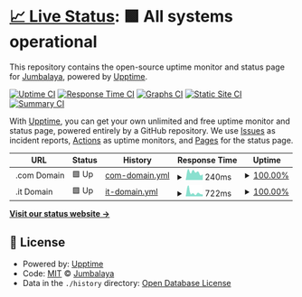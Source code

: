 # [📈 Live Status](https://Jumbalaya.github.io/upptime): <!--live status--> **🟩 All systems operational**

This repository contains the open-source uptime monitor and status page for [Jumbalaya](https://Jumbalaya.github.io/upptime), powered by [Upptime](https://github.com/upptime/upptime).

[![Uptime CI](https://github.com/Jumbalaya/upptime/workflows/Uptime%20CI/badge.svg)](https://github.com/Jumbalaya/upptime/actions?query=workflow%3A%22Uptime+CI%22)
[![Response Time CI](https://github.com/Jumbalaya/upptime/workflows/Response%20Time%20CI/badge.svg)](https://github.com/Jumbalaya/upptime/actions?query=workflow%3A%22Response+Time+CI%22)
[![Graphs CI](https://github.com/Jumbalaya/upptime/workflows/Graphs%20CI/badge.svg)](https://github.com/Jumbalaya/upptime/actions?query=workflow%3A%22Graphs+CI%22)
[![Static Site CI](https://github.com/Jumbalaya/upptime/workflows/Static%20Site%20CI/badge.svg)](https://github.com/Jumbalaya/upptime/actions?query=workflow%3A%22Static+Site+CI%22)
[![Summary CI](https://github.com/Jumbalaya/upptime/workflows/Summary%20CI/badge.svg)](https://github.com/Jumbalaya/upptime/actions?query=workflow%3A%22Summary+CI%22)

With [Upptime](https://upptime.js.org), you can get your own unlimited and free uptime monitor and status page, powered entirely by a GitHub repository. We use [Issues](https://github.com/Jumbalaya/upptime/issues) as incident reports, [Actions](https://github.com/Jumbalaya/upptime/actions) as uptime monitors, and [Pages](https://Jumbalaya.github.io/upptime) for the status page.

<!--start: status pages-->
<!-- This summary is generated by Upptime (https://github.com/upptime/upptime) -->
<!-- Do not edit this manually, your changes will be overwritten -->
<!-- prettier-ignore -->
| URL | Status | History | Response Time | Uptime |
| --- | ------ | ------- | ------------- | ------ |
| <img alt="" src="https://icons.duckduckgo.com/ip3/null.ico" height="13"> .com Domain | 🟩 Up | [com-domain.yml](https://github.com/Jumbalaya/Upptime/commits/HEAD/history/com-domain.yml) | <details><summary><img alt="Response time graph" src="./graphs/com-domain/response-time-week.png" height="20"> 240ms</summary><br><a href="https://Jumbalaya.github.io/Upptime/history/com-domain"><img alt="Response time 269" src="https://img.shields.io/endpoint?url=https%3A%2F%2Fraw.githubusercontent.com%2FJumbalaya%2FUpptime%2FHEAD%2Fapi%2Fcom-domain%2Fresponse-time.json"></a><br><a href="https://Jumbalaya.github.io/Upptime/history/com-domain"><img alt="24-hour response time 203" src="https://img.shields.io/endpoint?url=https%3A%2F%2Fraw.githubusercontent.com%2FJumbalaya%2FUpptime%2FHEAD%2Fapi%2Fcom-domain%2Fresponse-time-day.json"></a><br><a href="https://Jumbalaya.github.io/Upptime/history/com-domain"><img alt="7-day response time 240" src="https://img.shields.io/endpoint?url=https%3A%2F%2Fraw.githubusercontent.com%2FJumbalaya%2FUpptime%2FHEAD%2Fapi%2Fcom-domain%2Fresponse-time-week.json"></a><br><a href="https://Jumbalaya.github.io/Upptime/history/com-domain"><img alt="30-day response time 354" src="https://img.shields.io/endpoint?url=https%3A%2F%2Fraw.githubusercontent.com%2FJumbalaya%2FUpptime%2FHEAD%2Fapi%2Fcom-domain%2Fresponse-time-month.json"></a><br><a href="https://Jumbalaya.github.io/Upptime/history/com-domain"><img alt="1-year response time 268" src="https://img.shields.io/endpoint?url=https%3A%2F%2Fraw.githubusercontent.com%2FJumbalaya%2FUpptime%2FHEAD%2Fapi%2Fcom-domain%2Fresponse-time-year.json"></a></details> | <details><summary><a href="https://Jumbalaya.github.io/Upptime/history/com-domain">100.00%</a></summary><a href="https://Jumbalaya.github.io/Upptime/history/com-domain"><img alt="All-time uptime 93.33%" src="https://img.shields.io/endpoint?url=https%3A%2F%2Fraw.githubusercontent.com%2FJumbalaya%2FUpptime%2FHEAD%2Fapi%2Fcom-domain%2Fuptime.json"></a><br><a href="https://Jumbalaya.github.io/Upptime/history/com-domain"><img alt="24-hour uptime 100.00%" src="https://img.shields.io/endpoint?url=https%3A%2F%2Fraw.githubusercontent.com%2FJumbalaya%2FUpptime%2FHEAD%2Fapi%2Fcom-domain%2Fuptime-day.json"></a><br><a href="https://Jumbalaya.github.io/Upptime/history/com-domain"><img alt="7-day uptime 100.00%" src="https://img.shields.io/endpoint?url=https%3A%2F%2Fraw.githubusercontent.com%2FJumbalaya%2FUpptime%2FHEAD%2Fapi%2Fcom-domain%2Fuptime-week.json"></a><br><a href="https://Jumbalaya.github.io/Upptime/history/com-domain"><img alt="30-day uptime 100.00%" src="https://img.shields.io/endpoint?url=https%3A%2F%2Fraw.githubusercontent.com%2FJumbalaya%2FUpptime%2FHEAD%2Fapi%2Fcom-domain%2Fuptime-month.json"></a><br><a href="https://Jumbalaya.github.io/Upptime/history/com-domain"><img alt="1-year uptime 93.97%" src="https://img.shields.io/endpoint?url=https%3A%2F%2Fraw.githubusercontent.com%2FJumbalaya%2FUpptime%2FHEAD%2Fapi%2Fcom-domain%2Fuptime-year.json"></a></details>
| <img alt="" src="https://icons.duckduckgo.com/ip3/null.ico" height="13"> .it Domain | 🟩 Up | [it-domain.yml](https://github.com/Jumbalaya/Upptime/commits/HEAD/history/it-domain.yml) | <details><summary><img alt="Response time graph" src="./graphs/it-domain/response-time-week.png" height="20"> 722ms</summary><br><a href="https://Jumbalaya.github.io/Upptime/history/it-domain"><img alt="Response time 552" src="https://img.shields.io/endpoint?url=https%3A%2F%2Fraw.githubusercontent.com%2FJumbalaya%2FUpptime%2FHEAD%2Fapi%2Fit-domain%2Fresponse-time.json"></a><br><a href="https://Jumbalaya.github.io/Upptime/history/it-domain"><img alt="24-hour response time 862" src="https://img.shields.io/endpoint?url=https%3A%2F%2Fraw.githubusercontent.com%2FJumbalaya%2FUpptime%2FHEAD%2Fapi%2Fit-domain%2Fresponse-time-day.json"></a><br><a href="https://Jumbalaya.github.io/Upptime/history/it-domain"><img alt="7-day response time 722" src="https://img.shields.io/endpoint?url=https%3A%2F%2Fraw.githubusercontent.com%2FJumbalaya%2FUpptime%2FHEAD%2Fapi%2Fit-domain%2Fresponse-time-week.json"></a><br><a href="https://Jumbalaya.github.io/Upptime/history/it-domain"><img alt="30-day response time 710" src="https://img.shields.io/endpoint?url=https%3A%2F%2Fraw.githubusercontent.com%2FJumbalaya%2FUpptime%2FHEAD%2Fapi%2Fit-domain%2Fresponse-time-month.json"></a><br><a href="https://Jumbalaya.github.io/Upptime/history/it-domain"><img alt="1-year response time 552" src="https://img.shields.io/endpoint?url=https%3A%2F%2Fraw.githubusercontent.com%2FJumbalaya%2FUpptime%2FHEAD%2Fapi%2Fit-domain%2Fresponse-time-year.json"></a></details> | <details><summary><a href="https://Jumbalaya.github.io/Upptime/history/it-domain">100.00%</a></summary><a href="https://Jumbalaya.github.io/Upptime/history/it-domain"><img alt="All-time uptime 64.75%" src="https://img.shields.io/endpoint?url=https%3A%2F%2Fraw.githubusercontent.com%2FJumbalaya%2FUpptime%2FHEAD%2Fapi%2Fit-domain%2Fuptime.json"></a><br><a href="https://Jumbalaya.github.io/Upptime/history/it-domain"><img alt="24-hour uptime 100.00%" src="https://img.shields.io/endpoint?url=https%3A%2F%2Fraw.githubusercontent.com%2FJumbalaya%2FUpptime%2FHEAD%2Fapi%2Fit-domain%2Fuptime-day.json"></a><br><a href="https://Jumbalaya.github.io/Upptime/history/it-domain"><img alt="7-day uptime 100.00%" src="https://img.shields.io/endpoint?url=https%3A%2F%2Fraw.githubusercontent.com%2FJumbalaya%2FUpptime%2FHEAD%2Fapi%2Fit-domain%2Fuptime-week.json"></a><br><a href="https://Jumbalaya.github.io/Upptime/history/it-domain"><img alt="30-day uptime 100.00%" src="https://img.shields.io/endpoint?url=https%3A%2F%2Fraw.githubusercontent.com%2FJumbalaya%2FUpptime%2FHEAD%2Fapi%2Fit-domain%2Fuptime-month.json"></a><br><a href="https://Jumbalaya.github.io/Upptime/history/it-domain"><img alt="1-year uptime 51.87%" src="https://img.shields.io/endpoint?url=https%3A%2F%2Fraw.githubusercontent.com%2FJumbalaya%2FUpptime%2FHEAD%2Fapi%2Fit-domain%2Fuptime-year.json"></a></details>

<!--end: status pages-->

[**Visit our status website →**](https://Jumbalaya.github.io/upptime)

## 📄 License

- Powered by: [Upptime](https://github.com/upptime/upptime)
- Code: [MIT](./LICENSE) © [Jumbalaya](https://Jumbalaya.github.io/upptime)
- Data in the `./history` directory: [Open Database License](https://opendatacommons.org/licenses/odbl/1-0/)
